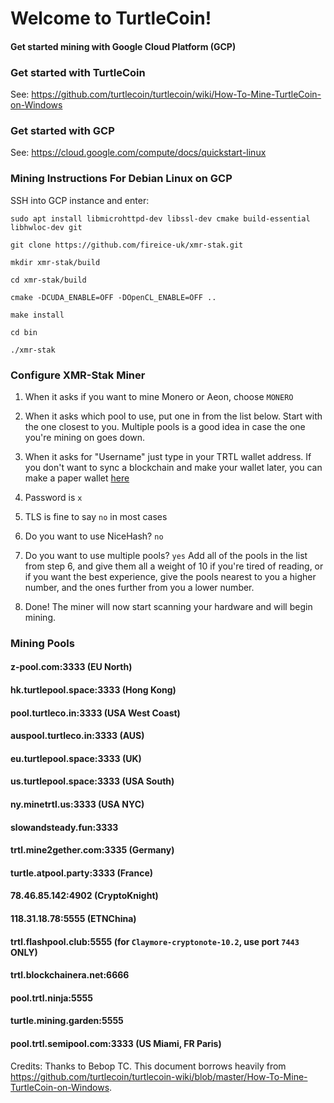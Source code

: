 # Welcome to TurtleCoin! 
#### Get started mining with Google Cloud Platform (GCP)




### Get started with TurtleCoin
See:  https://github.com/turtlecoin/turtlecoin/wiki/How-To-Mine-TurtleCoin-on-Windows


### Get started with GCP
See:  https://cloud.google.com/compute/docs/quickstart-linux


###  Mining Instructions For Debian Linux on GCP
SSH into GCP instance and enter:

`sudo apt install libmicrohttpd-dev libssl-dev cmake build-essential libhwloc-dev git`

`git clone https://github.com/fireice-uk/xmr-stak.git`

`mkdir xmr-stak/build`

`cd xmr-stak/build`

`cmake -DCUDA_ENABLE=OFF -DOpenCL_ENABLE=OFF ..`

`make install`

`cd bin`

`./xmr-stak`


### Configure XMR-Stak Miner

1. When it asks if you want to mine Monero or Aeon, choose `MONERO`

2. When it asks which pool to use, put one in from the list below. Start with the one closest to you. Multiple pools is a good idea in case the one you're mining on goes down.

3. When it asks for "Username" just type in your TRTL wallet address. If you don't want to sync a blockchain and make your wallet later, you can make a paper wallet [here](https://turtlecoin.lol/wallet)

4. Password is `x`

5. TLS is fine to say `no` in most cases

6. Do you want to use NiceHash? `no`

7. Do you want to use multiple pools? `yes`
Add all of the pools in the list from step 6, and give them all a weight of 10 if you're tired of reading, or if you want the best experience, give the pools nearest to you a higher number, and the ones further from you a lower number.

8. Done! The miner will now start scanning your hardware and will begin mining.


### Mining Pools

#### z-pool.com:3333 (EU North)

#### hk.turtlepool.space:3333 (Hong Kong)

#### pool.turtleco.in:3333  (USA West Coast)

#### auspool.turtleco.in:3333 (AUS)

#### eu.turtlepool.space:3333 (UK)

#### us.turtlepool.space:3333 (USA South)

#### ny.minetrtl.us:3333 (USA NYC)

#### slowandsteady.fun:3333

#### trtl.mine2gether.com:3335 (Germany)

#### turtle.atpool.party:3333 (France)

#### 78.46.85.142:4902 (CryptoKnight)

#### 118.31.18.78:5555 (ETNChina)

#### trtl.flashpool.club:5555 (for `Claymore-cryptonote-10.2`, use port `7443` ONLY)

#### trtl.blockchainera.net:6666

#### pool.trtl.ninja:5555

#### turtle.mining.garden:5555
 
#### pool.trtl.semipool.com:3333 (US Miami, FR Paris)

Credits: Thanks to Bebop TC.  This document borrows heavily from https://github.com/turtlecoin/turtlecoin-wiki/blob/master/How-To-Mine-TurtleCoin-on-Windows. 

